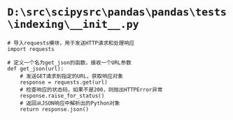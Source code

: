 # `D:\src\scipysrc\pandas\pandas\tests\indexing\__init__.py`

```
# 导入requests模块，用于发送HTTP请求和处理响应
import requests

# 定义一个名为get_json的函数，接收一个URL参数
def get_json(url):
    # 发送GET请求到指定的URL，获取响应对象
    response = requests.get(url)
    # 检查响应的状态码，如果不是200，则抛出HTTPError异常
    response.raise_for_status()
    # 返回从JSON响应中解析出的Python对象
    return response.json()
```